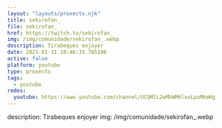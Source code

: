 ```yaml
---
layout: "layouts/proxecto.njk"
title: sekirofan_
file: sekirofan_
href: https://twitch.tv/sekirofan_
img: /img/comunidade/sekirofan_.webp
description: Tirabeques enjoyer
date: 2021-01-31 10:46:33.785106
active: false
platform: youtube
type: proxecto
tags:
  - youtube
redes:
  youtube: https://www.youtube.com/channel/UCQMlL2wMUmM6lxuLpuMkmHg
---
```

description: Tirabeques enjoyer
img: /img/comunidade/sekirofan_.webp
